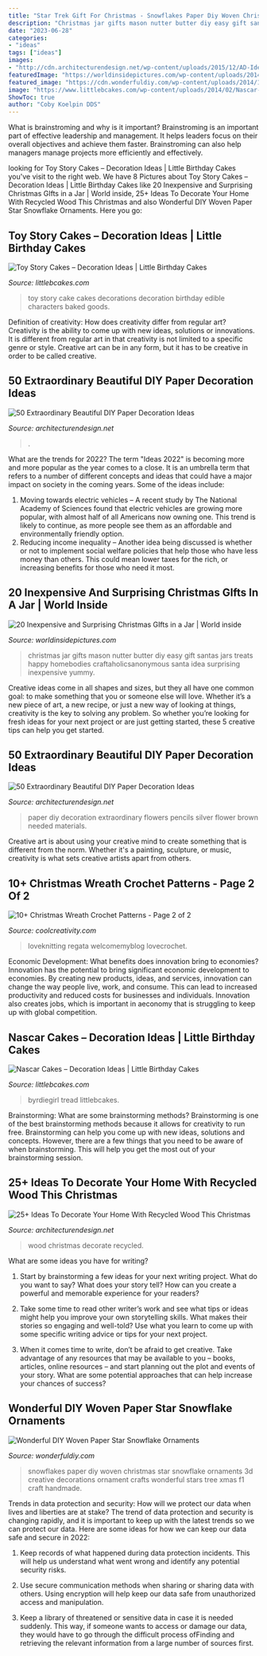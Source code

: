 ```yaml
---
title: "Star Trek Gift For Christmas - Snowflakes Paper Diy Woven Christmas Star Snowflake Ornaments 3d Creative Decorations Ornament Crafts Wonderful Stars Tree Xmas F1 Craft Handmade"
description: "Christmas jar gifts mason nutter butter diy easy gift santas jars treats happy homebodies craftaholicsanonymous santa idea surprising inexpensive yummy"
date: "2023-06-28"
categories:
- "ideas"
tags: ["ideas"]
images:
- "http://cdn.architecturendesign.net/wp-content/uploads/2015/12/AD-Ideas-To-Decorate-Your-Home-With-Recycled-Wood-This-20.jpg"
featuredImage: "https://worldinsidepictures.com/wp-content/uploads/2014/12/71-764x1024.jpg"
featured_image: "https://cdn.wonderfuldiy.com/wp-content/uploads/2014/10/Woven-Paper-star-Snowflakes-DIY-F1.jpg"
image: "https://www.littlebcakes.com/wp-content/uploads/2014/02/Nascar-Birthday-Cakes.jpg"
ShowToc: true
author: "Coby Koelpin DDS"
---
```



What is brainstroming and why is it important?
Brainstroming is an important part of effective leadership and management. It helps leaders focus on their overall objectives and achieve them faster. Brainstroming can also help managers manage projects more efficiently and effectively.

	

		
looking for Toy Story Cakes – Decoration Ideas | Little Birthday Cakes you've visit to the right web. We have 8 Pictures about Toy Story Cakes – Decoration Ideas | Little Birthday Cakes like 20 Inexpensive and Surprising Christmas GIfts in a Jar | World inside, 25+ Ideas To Decorate Your Home With Recycled Wood This Christmas and also Wonderful DIY Woven Paper Star Snowflake Ornaments. Here you go:
		
    
## Toy Story Cakes – Decoration Ideas | Little Birthday Cakes

<img loading=lazy src="http://www.littlebcakes.com/wp-content/uploads/2014/02/Toy-Story-Cake-Decorations.jpg" onerror="this.onerror=null;this.src='https://tse2.mm.bing.net/th?id=OIP.gTYrNwFvE9FBo0bUhQXnZwHaJ4&amp;pid=15.1';" alt="Toy Story Cakes – Decoration Ideas | Little Birthday Cakes">

_Source: littlebcakes.com_

>toy story cake cakes decorations decoration birthday edible characters baked goods. 

	

Definition of creativity: How does creativity differ from regular art?
Creativity is the ability to come up with new ideas, solutions or innovations. It is different from regular art in that creativity is not limited to a specific genre or style. Creative art can be in any form, but it has to be creative in order to be called creative.

    
## 50 Extraordinary Beautiful DIY Paper Decoration Ideas

<img loading=lazy src="https://cdn.architecturendesign.net/wp-content/uploads/2016/01/AD-Extraordinary-Beautiful-DIY-Paper-Decoration-Ideas-11.jpg" onerror="this.onerror=null;this.src='https://tse1.mm.bing.net/th?id=OIP.bT26wkkZs3uw0vG3TlobiQHaLH&amp;pid=15.1';" alt="50 Extraordinary Beautiful DIY Paper Decoration Ideas">

_Source: architecturendesign.net_

>. 

	

What are the trends for 2022?
The term "Ideas 2022" is becoming more and more popular as the year comes to a close. It is an umbrella term that refers to a number of different concepts and ideas that could have a major impact on society in the coming years. Some of the ideas include: 
1) Moving towards electric vehicles – A recent study by The National Academy of Sciences found that electric vehicles are growing more popular, with almost half of all Americans now owning one. This trend is likely to continue, as more people see them as an affordable and environmentally friendly option. 
2) Reducing income inequality – Another idea being discussed is whether or not to implement social welfare policies that help those who have less money than others. This could mean lower taxes for the rich, or increasing benefits for those who need it most.

    
## 20 Inexpensive And Surprising Christmas GIfts In A Jar | World Inside

<img loading=lazy src="https://worldinsidepictures.com/wp-content/uploads/2014/12/71-764x1024.jpg" onerror="this.onerror=null;this.src='https://tse1.mm.bing.net/th?id=OIP.2cFn4jL_L2Uhq_bLn5LOqAHaJ7&amp;pid=15.1';" alt="20 Inexpensive and Surprising Christmas GIfts in a Jar | World inside">

_Source: worldinsidepictures.com_

>christmas jar gifts mason nutter butter diy easy gift santas jars treats happy homebodies craftaholicsanonymous santa idea surprising inexpensive yummy. 

	

Creative ideas come in all shapes and sizes, but they all have one common goal: to make something that you or someone else will love. Whether it’s a new piece of art, a new recipe, or just a new way of looking at things, creativity is the key to solving any problem. So whether you’re looking for fresh ideas for your next project or are just getting started, these 5 creative tips can help you get started.

    
## 50 Extraordinary Beautiful DIY Paper Decoration Ideas

<img loading=lazy src="http://cdn.architecturendesign.net/wp-content/uploads/2016/01/AD-Extraordinary-Beautiful-DIY-Paper-Decoration-Ideas-14.jpg" onerror="this.onerror=null;this.src='https://tse2.mm.bing.net/th?id=OIP.Z8m_txKiC2DCWAGQTSJAowHaFj&amp;pid=15.1';" alt="50 Extraordinary Beautiful DIY Paper Decoration Ideas">

_Source: architecturendesign.net_

>paper diy decoration extraordinary flowers pencils silver flower brown needed materials. 

	

Creative art is about using your creative mind to create something that is different from the norm. Whether it's a painting, sculpture, or music, creativity is what sets creative artists apart from others.

    
## 10+ Christmas Wreath Crochet Patterns - Page 2 Of 2

<img loading=lazy src="https://coolcreativity.com/wp-content/uploads/2016/11/Santa-Wreath-Crochet-Pattern.jpg" onerror="this.onerror=null;this.src='https://tse1.mm.bing.net/th?id=OIP.s5osGj7qN969AC-7A7pDdAHaFi&amp;pid=15.1';" alt="10+ Christmas Wreath Crochet Patterns - Page 2 of 2">

_Source: coolcreativity.com_

>loveknitting regata welcomemyblog lovecrochet. 

	

Economic Development: What benefits does innovation bring to economies?
Innovation has the potential to bring significant economic development to economies. By creating new products, ideas, and services, innovation can change the way people live, work, and consume. This can lead to increased productivity and reduced costs for businesses and individuals. Innovation also creates jobs, which is important in aeconomy that is struggling to keep up with global competition.

    
## Nascar Cakes – Decoration Ideas | Little Birthday Cakes

<img loading=lazy src="https://www.littlebcakes.com/wp-content/uploads/2014/02/Nascar-Birthday-Cakes.jpg" onerror="this.onerror=null;this.src='https://tse3.mm.bing.net/th?id=OIP.55bOEXj3KO7XJMlFOwu4IAHaJ4&amp;pid=15.1';" alt="Nascar Cakes – Decoration Ideas | Little Birthday Cakes">

_Source: littlebcakes.com_

>byrdiegirl tread littlebcakes. 

	

Brainstorming: What are some brainstorming methods?
Brainstorming is one of the best brainstorming methods because it allows for creativity to run free. Brainstorming can help you come up with new ideas, solutions and concepts. However, there are a few things that you need to be aware of when brainstorming. This will help you get the most out of your brainstorming session.

    
## 25+ Ideas To Decorate Your Home With Recycled Wood This Christmas

<img loading=lazy src="http://cdn.architecturendesign.net/wp-content/uploads/2015/12/AD-Ideas-To-Decorate-Your-Home-With-Recycled-Wood-This-20.jpg" onerror="this.onerror=null;this.src='https://tse2.mm.bing.net/th?id=OIP.3hrp131gZ6c-KCDqkj-N7wHaQi&amp;pid=15.1';" alt="25+ Ideas To Decorate Your Home With Recycled Wood This Christmas">

_Source: architecturendesign.net_

>wood christmas decorate recycled. 

	

What are some ideas you have for writing?
1. Start by brainstorming a few ideas for your next writing project. What do you want to say? What does your story tell? How can you create a powerful and memorable experience for your readers?
2. Take some time to read other writer’s work and see what tips or ideas might help you improve your own storytelling skills. What makes their stories so engaging and well-told? Use what you learn to come up with some specific writing advice or tips for your next project.

3. When it comes time to write, don’t be afraid to get creative. Take advantage of any resources that may be available to you – books, articles, online resources – and start planning out the plot and events of your story. What are some potential approaches that can help increase your chances of success?

    
## Wonderful DIY Woven Paper Star Snowflake Ornaments

<img loading=lazy src="https://cdn.wonderfuldiy.com/wp-content/uploads/2014/10/Woven-Paper-star-Snowflakes-DIY-F1.jpg" onerror="this.onerror=null;this.src='https://tse1.mm.bing.net/th?id=OIP._zbPcYBoHj8FLVoA6VfMBwHaHa&amp;pid=15.1';" alt="Wonderful DIY Woven Paper Star Snowflake Ornaments">

_Source: wonderfuldiy.com_

>snowflakes paper diy woven christmas star snowflake ornaments 3d creative decorations ornament crafts wonderful stars tree xmas f1 craft handmade. 

	

Trends in data protection and security: How will we protect our data when lives and liberties are at stake?
The trend of data protection and security is changing rapidly, and it is important to keep up with the latest trends so we can protect our data. Here are some ideas for how we can keep our data safe and secure in 2022:
1. Keep records of what happened during data protection incidents. This will help us understand what went wrong and identify any potential security risks.

2. Use secure communication methods when sharing or sharing data with others. Using encryption will help keep our data safe from unauthorized access and manipulation.

3. Keep a library of threatened or sensitive data in case it is needed suddenly. This way, if someone wants to access or damage our data, they would have to go through the difficult process ofFinding and retrieving the relevant information from a large number of sources first.


